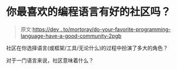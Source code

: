 # 你最喜欢的编程语言有好的社区吗？

> 原文:[https://dev . to/mortoray/do-your-favorite-programming-language-have-a-good-community-2pgb](https://dev.to/mortoray/does-your-favourite-programming-language-have-a-good-community-2pgb)

社区在你选择语言(或框架/工具/无论什么)的过程中扮演了多大的角色？

对于一门语言来说，社区意味着什么？
